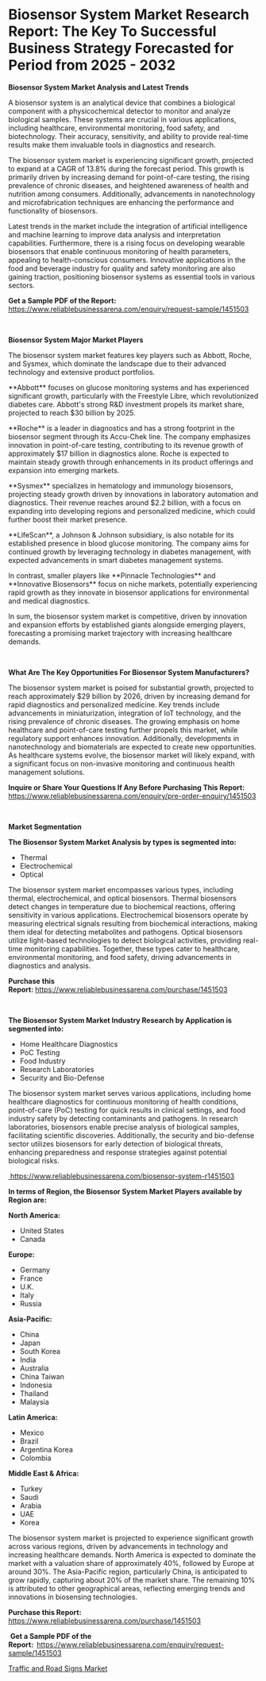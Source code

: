 <p><h1>Biosensor System Market Research Report: The Key To Successful Business Strategy Forecasted for Period from 2025 - 2032</h1></p><p><strong>Biosensor System Market Analysis and Latest Trends</strong></p>
<p><p>A biosensor system is an analytical device that combines a biological component with a physicochemical detector to monitor and analyze biological samples. These systems are crucial in various applications, including healthcare, environmental monitoring, food safety, and biotechnology. Their accuracy, sensitivity, and ability to provide real-time results make them invaluable tools in diagnostics and research.</p><p>The biosensor system market is experiencing significant growth, projected to expand at a CAGR of 13.8% during the forecast period. This growth is primarily driven by increasing demand for point-of-care testing, the rising prevalence of chronic diseases, and heightened awareness of health and nutrition among consumers. Additionally, advancements in nanotechnology and microfabrication techniques are enhancing the performance and functionality of biosensors.</p><p>Latest trends in the market include the integration of artificial intelligence and machine learning to improve data analysis and interpretation capabilities. Furthermore, there is a rising focus on developing wearable biosensors that enable continuous monitoring of health parameters, appealing to health-conscious consumers. Innovative applications in the food and beverage industry for quality and safety monitoring are also gaining traction, positioning biosensor systems as essential tools in various sectors.</p></p>
<p><strong>Get a Sample PDF of the Report:&nbsp;</strong> <a href="https://www.reliablebusinessarena.com/enquiry/request-sample/1451503?utm_campaign=2246&utm_medium=2&utm_source=Github&utm_content=ia&utm_term=10022025&utm_id=biosensor-system">https://www.reliablebusinessarena.com/enquiry/request-sample/1451503</a></p>
<p>&nbsp;</p>
<p><strong>Biosensor System Major Market Players</strong></p>
<p><p>The biosensor system market features key players such as Abbott, Roche, and Sysmex, which dominate the landscape due to their advanced technology and extensive product portfolios. </p><p>**Abbott** focuses on glucose monitoring systems and has experienced significant growth, particularly with the Freestyle Libre, which revolutionized diabetes care. Abbott's strong R&D investment propels its market share, projected to reach $30 billion by 2025.</p><p>**Roche** is a leader in diagnostics and has a strong footprint in the biosensor segment through its Accu-Chek line. The company emphasizes innovation in point-of-care testing, contributing to its revenue growth of approximately $17 billion in diagnostics alone. Roche is expected to maintain steady growth through enhancements in its product offerings and expansion into emerging markets.</p><p>**Sysmex** specializes in hematology and immunology biosensors, projecting steady growth driven by innovations in laboratory automation and diagnostics. Their revenue reaches around $2.2 billion, with a focus on expanding into developing regions and personalized medicine, which could further boost their market presence.</p><p>**LifeScan**, a Johnson & Johnson subsidiary, is also notable for its established presence in blood glucose monitoring. The company aims for continued growth by leveraging technology in diabetes management, with expected advancements in smart diabetes management systems.</p><p>In contrast, smaller players like **Pinnacle Technologies** and **Innovative Biosensors** focus on niche markets, potentially experiencing rapid growth as they innovate in biosensor applications for environmental and medical diagnostics.</p><p>In sum, the biosensor system market is competitive, driven by innovation and expansion efforts by established giants alongside emerging players, forecasting a promising market trajectory with increasing healthcare demands.</p></p>
<p>&nbsp;</p>
<p><strong>What Are The Key Opportunities For Biosensor System Manufacturers?</strong></p>
<p><p>The biosensor system market is poised for substantial growth, projected to reach approximately $29 billion by 2026, driven by increasing demand for rapid diagnostics and personalized medicine. Key trends include advancements in miniaturization, integration of IoT technology, and the rising prevalence of chronic diseases. The growing emphasis on home healthcare and point-of-care testing further propels this market, while regulatory support enhances innovation. Additionally, developments in nanotechnology and biomaterials are expected to create new opportunities. As healthcare systems evolve, the biosensor market will likely expand, with a significant focus on non-invasive monitoring and continuous health management solutions.</p></p>
<p><strong>Inquire or Share Your Questions If Any Before Purchasing This Report:</strong> <a href="https://www.reliablebusinessarena.com/enquiry/pre-order-enquiry/1451503?utm_campaign=2246&utm_medium=2&utm_source=Github&utm_content=ia&utm_term=10022025&utm_id=biosensor-system">https://www.reliablebusinessarena.com/enquiry/pre-order-enquiry/1451503</a></p>
<p>&nbsp;</p>
<p><strong>Market Segmentation</strong></p>
<p><strong>The Biosensor System Market Analysis by types is segmented into:</strong></p>
<p><ul><li>Thermal</li><li>Electrochemical</li><li>Optical</li></ul></p>
<p><p>The biosensor system market encompasses various types, including thermal, electrochemical, and optical biosensors. Thermal biosensors detect changes in temperature due to biochemical reactions, offering sensitivity in various applications. Electrochemical biosensors operate by measuring electrical signals resulting from biochemical interactions, making them ideal for detecting metabolites and pathogens. Optical biosensors utilize light-based technologies to detect biological activities, providing real-time monitoring capabilities. Together, these types cater to healthcare, environmental monitoring, and food safety, driving advancements in diagnostics and analysis.</p></p>
<p><strong>Purchase this Report:&nbsp;</strong><a href="https://www.reliablebusinessarena.com/purchase/1451503?utm_campaign=2246&utm_medium=2&utm_source=Github&utm_content=ia&utm_term=10022025&utm_id=biosensor-system">https://www.reliablebusinessarena.com/purchase/1451503</a></p>
<p>&nbsp;</p>
<p><strong>The Biosensor System Market Industry Research by Application is segmented into:</strong></p>
<p><ul><li>Home Healthcare Diagnostics</li><li>PoC Testing</li><li>Food Industry</li><li>Research Laboratories</li><li>Security and Bio-Defense</li></ul></p>
<p><p>The biosensor system market serves various applications, including home healthcare diagnostics for continuous monitoring of health conditions, point-of-care (PoC) testing for quick results in clinical settings, and food industry safety by detecting contaminants and pathogens. In research laboratories, biosensors enable precise analysis of biological samples, facilitating scientific discoveries. Additionally, the security and bio-defense sector utilizes biosensors for early detection of biological threats, enhancing preparedness and response strategies against potential biological risks.</p></p>
<p><a href="https://www.reliablebusinessarena.com/biosensor-system-r1451503?utm_campaign=2246&utm_medium=2&utm_source=Github&utm_content=ia&utm_term=10022025&utm_id=biosensor-system">&nbsp;https://www.reliablebusinessarena.com/biosensor-system-r1451503</a></p>
<p><strong>In terms of Region, the Biosensor System Market Players available by Region are:</strong></p>
<p>
    <p> <strong> North America: </strong>
        <ul>
            <li>United States</li>
            <li>Canada</li>
        </ul>
        </p> 
    <p> <strong> Europe: </strong>
        <ul>
            <li>Germany</li>
            <li>France</li>
            <li>U.K.</li>
            <li>Italy</li>
            <li>Russia</li>
        </ul>
        </p> 
    <p> <strong> Asia-Pacific: </strong>
        <ul>
            <li>China</li>
            <li>Japan</li>
            <li>South Korea</li>
            <li>India</li>
            <li>Australia</li>
            <li>China Taiwan</li>
            <li>Indonesia</li>
            <li>Thailand</li>
            <li>Malaysia</li>
        </ul>
        </p> 
    <p> <strong> Latin America: </strong>
        <ul>
            <li>Mexico</li>
            <li>Brazil</li>
            <li>Argentina Korea</li>
            <li>Colombia</li>
        </ul>
        </p> 
    <p> <strong> Middle East & Africa: </strong>
        <ul>
            <li>Turkey</li>
            <li>Saudi</li>
            <li>Arabia</li>
            <li>UAE</li>
            <li>Korea</li>
        </ul>
    </p>
    </p>
<p><p>The biosensor system market is projected to experience significant growth across various regions, driven by advancements in technology and increasing healthcare demands. North America is expected to dominate the market with a valuation share of approximately 40%, followed by Europe at around 30%. The Asia-Pacific region, particularly China, is anticipated to grow rapidly, capturing about 20% of the market share. The remaining 10% is attributed to other geographical areas, reflecting emerging trends and innovations in biosensing technologies.</p></p>
<p><strong>Purchase this Report: </strong><a href="https://www.reliablebusinessarena.com/purchase/1451503?utm_campaign=2246&utm_medium=2&utm_source=Github&utm_content=ia&utm_term=10022025&utm_id=biosensor-system">https://www.reliablebusinessarena.com/purchase/1451503</a></p>
<p>&nbsp;<strong>Get a Sample PDF of the Report:&nbsp;&nbsp;</strong><a href="https://www.reliablebusinessarena.com/enquiry/request-sample/1451503?utm_campaign=2246&utm_medium=2&utm_source=Github&utm_content=ia&utm_term=10022025&utm_id=biosensor-system">https://www.reliablebusinessarena.com/enquiry/request-sample/1451503</a></p>
<p><strong></strong></p>
<p><p><a href="https://github.com/skerretflossie9297/Market-Research-Report-List-1/blob/main/traffic-and-road-signs-market.md?utm_campaign=2246&utm_medium=2&utm_source=Github&utm_content=ia&utm_term=10022025&utm_id=biosensor-system">Traffic and Road Signs Market</a></p></p>